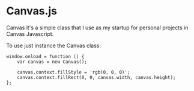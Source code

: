 Canvas.js
=====


Canvas it's a simple class that I use as my startup for personal projects in Canvas Javascript.

To use just instance the Canvas class:


	window.onload = function () {
		var canvas = new Canvas();

		canvas.context.fillStyle = 'rgb(0, 0, 0)';
		canvas.context.fillRect(0, 0, canvas.width, canvas.height);
	};
